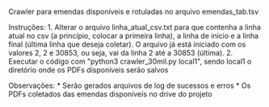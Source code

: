 Crawler para emendas disponíveis e rotuladas no arquivo emendas_tab.tsv

Instruções:
	1. Alterar o arquivo linha_atual_csv.txt para que contenha a linha atual no csv (a princípio, colocar a primeira linha), a linha de início e a linha final (última linha que deseja coletar). O arquivo já está iniciado com os valores 2, 2 e 30853, ou seja, vai da linha 2 até a 30853 (última).
	2. Executar o código com "python3 crawler_30mil.py local1", sendo local1 o diretório onde os PDFs disponíveis serão salvos

Observações:
	* Serão gerados arquivos de log de sucessos e erros
	* Os PDFs coletados das emendas disponíveis no drive do projeto
